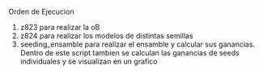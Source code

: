 Orden de Ejecucion

1)  z823 para realizar la oB
2)  z824 para realizar los modelos de distintas semillas
3)  seeding_ensamble para realizar el ensamble y calcular sus ganancias. Dentro de este script tambien se calculan las ganancias de seeds individuales y se visualizan en un grafico
